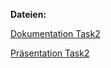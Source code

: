 **Dateien:**

[Dokumentation Task2](https://github.com/shylux/ch.bfh.bti7081.s2015.rot/blob/master/doc/task02/First%20Analysis.md)

[Präsentation Task2](https://github.com/shylux/ch.bfh.bti7081.s2015.rot/blob/master/doc/task02/Task%202.pptx)
